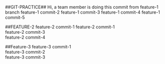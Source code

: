 ##GIT-PRACTICE##
Hi, a team member is doing this commit from feature-1 branch
feature-1 commit-2
feature-1 commit-3
feature-1 commit-4
feature-1 commit-5

##FEATURE-2
feature-2 commit-1
feature-2 commit-1 <br />
feature-2 commit-3 <br />
feature-2 commit-4 <br />

##Feature-3
feature-3 commit-1 <br/>
feature-3 commit-2 <br/>
feature-3 commit-3 <br/>